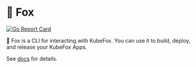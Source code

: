 # 🦊 Fox

[![Go Report Card](https://goreportcard.com/badge/github.com/xigxog/fox)](https://goreportcard.com/report/github.com/xigxog/fox)

🦊 Fox is a CLI for interacting with KubeFox. You can use it to build, deploy,
and release your KubeFox Apps.

See
[docs](https://github.com/xigxog/fox/blob/main/docs/fox.md) for details.

